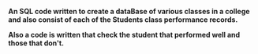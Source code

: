 **An SQL code written to create a dataBase of various classes in a college and also
consist of each of the Students class performance records.**

**Also a code is written that check the student that performed well
and those that don't.**
